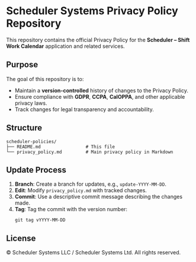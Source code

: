 # Scheduler Systems Privacy Policy Repository

This repository contains the official Privacy Policy for the **Scheduler – Shift Work Calendar** application and related services.

## Purpose
The goal of this repository is to:
- Maintain a **version-controlled** history of changes to the Privacy Policy.
- Ensure compliance with **GDPR**, **CCPA**, **CalOPPA**, and other applicable privacy laws.
- Track changes for legal transparency and accountability.

## Structure
```
scheduler-policies/
├── README.md                 # This file
└── privacy_policy.md         # Main privacy policy in Markdown
```

## Update Process
1. **Branch**: Create a branch for updates, e.g., `update-YYYY-MM-DD`.
2. **Edit**: Modify `privacy_policy.md` with tracked changes.
3. **Commit**: Use a descriptive commit message describing the changes made.
4. **Tag**: Tag the commit with the version number:
   ```
   git tag vYYYY-MM-DD
   ```

## License
© Scheduler Systems LLC / Scheduler Systems Ltd. All rights reserved.
